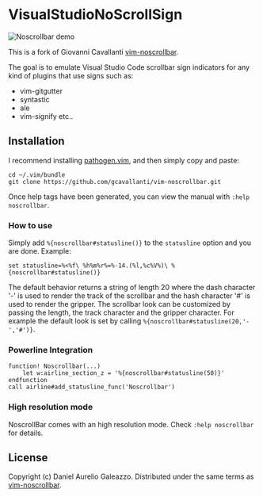 # VisualStudioNoScrollSign

![Noscrollbar demo](https://dgaleazzo.github.io/vim-vs-noscrollbar-sign/noscrollbar.gif)

This is a fork of Giovanni Cavallanti [vim-noscrollbar](https://github.com/gcavallanti/vim-noscrollbar).

The goal is to emulate Visual Studio Code scrollbar sign indicators for any
kind of plugins that use signs such as:
- vim-gitgutter
- syntastic
- ale
- vim-signify
etc..

## Installation

I recommend installing [pathogen.vim](https://github.com/tpope/vim-pathogen), and
then simply copy and paste:

    cd ~/.vim/bundle
    git clone https://github.com/gcavallanti/vim-noscrollbar.git

Once help tags have been generated, you can view the manual with
`:help noscrollbar`.

### How to use

Simply add `%{noscrollbar#statusline()}` to the `statusline` option and you are
done. Example:

    set statusline=%<%f\ %h%m%r%=%-14.(%l,%c%V%)\ %{noscrollbar#statusline()}

The default behavior returns a string of length 20 where the dash character '-'
is used to render the track of the scrollbar and the hash character '#' is used
to render the gripper.  The scrollbar look can be customized by passing the
length, the track character and the gripper character. For example the default
look is set by calling `%{noscrollbar#statusline(20,'-','#')}`.

### Powerline Integration

    function! Noscrollbar(...)
        let w:airline_section_z = '%{noscrollbar#statusline(50)}'
    endfunction
    call airline#add_statusline_func('Noscrollbar')

### High resolution mode

NoscrollBar comes with an high resolution mode.  Check `:help noscrollbar`
for details. 

## License

Copyright (c) Daniel Aurelio Galeazzo. Distributed under the same terms as [vim-noscrollbar](https://github.com/gcavallanti/vim-noscrollbar).

